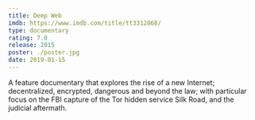 ```yaml
---
title: Deep Web
imdb: https://www.imdb.com/title/tt3312868/
type: documentary
rating: 7.0
release: 2015
poster: ./poster.jpg
date: 2019-01-15
---
```

A feature documentary that explores the rise of a new Internet; decentralized, encrypted, dangerous and beyond the law; with particular focus on the FBI capture of the Tor hidden service Silk Road, and the judicial aftermath.